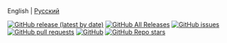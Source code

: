 English | [Русский](/README-ru.md)

[![GitHub release (latest by date)](https://img.shields.io/github/v/release/AlexeiCrystal/patcher)](https://github.com/AlexeiCrystal/patcher/releases/latest)
[![GitHub All Releases](https://img.shields.io/github/downloads/AlexeiCrystal/patcher/total)](https://github.com/AlexeiCrystal/patcher/releases)
[![GitHub issues](https://img.shields.io/github/issues/AlexeiCrystal/patcher)](https://github.com/AlexeiCrystal/patcher/issues)
[![GitHub pull requests](https://img.shields.io/github/issues-pr/AlexeiCrystal/patcher)](https://github.com/AlexeiCrystal/patcher/pulls)
[![GitHub](https://img.shields.io/github/license/AlexeiCrystal/patcher)](https://github.com/AlexeiCrystal/patcher/blob/main/LICENCE.md)
[![GitHub Repo stars](https://img.shields.io/github/stars/AlexeiCrystal/patcher?style=social)](https://github.com/AlexeiCrystal/patcher/stargazers)
